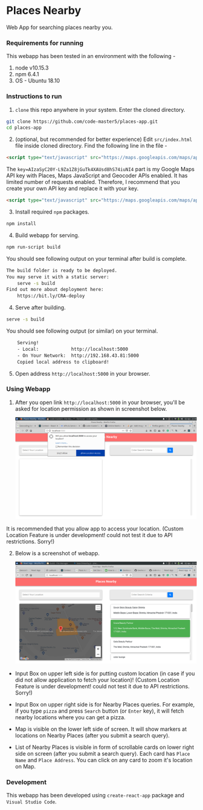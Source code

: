 Places Nearby
==============

Web App for searching places nearby you.


### Requirements for running

This webapp has been tested in an environment with the following -
1. node v10.15.3
2. npm 6.4.1
3. OS - Ubuntu 18.10


### Instructions to run

1. `clone` this repo anywhere in your system. Enter the cloned directory.
```sh
git clone https://github.com/code-master5/places-app.git
cd places-app
```
2. (optional, but recommended for better experience) Edit `src/index.html` file
    inside cloned directory. Find the following line in the file -
```html
<script type="text/javascript" src="https://maps.googleapis.com/maps/api/js?key=AIzaSyC20Y-L9Za1Z8jGuTk4XAUsd8hS74iuNI4&libraries=places"></script>
```
The `key=AIzaSyC20Y-L9Za1Z8jGuTk4XAUsd8hS74iuNI4` part is my Google Maps API key with Places, Maps JavaScript and Geocoder APIs enabled. It has limited number of requests enabled. Therefore, I recommend that you create your own API key and replace it with your key.

```html
<script type="text/javascript" src="https://maps.googleapis.com/maps/api/js?key=YOUR_API_KEY_HERE&libraries=places"></script>
```

3. Install required `npm` packages.
```sh
npm install
```
4. Build webapp for serving.
```sh
npm run-script build
```
You should see following output on your terminal after build is complete.
```sh
The build folder is ready to be deployed.
You may serve it with a static server:
    serve -s build
Find out more about deployment here:
    https://bit.ly/CRA-deploy
```
4. Serve after building.
```sh
serve -s build
```
You should see following output (or similar) on your terminal.
```sh
    Serving!
    - Local:            http://localhost:5000
    - On Your Network:  http://192.168.43.81:5000
    Copied local address to clipboard!
```

5. Open address `http://localhost:5000` in your browser.


### Using Webapp

1. After you open link `http://localhost:5000` in your browser, you'll be asked for location permission as shown in screenshot below.

    ![Location Permission](location-permission.png)
    
It is recommended that you allow app to access your location. (Custom Location Feature is under development! could not test it due to API restrictions. Sorry!)

2. Below is a screenshot of webapp.
    
    ![Screenshot](screenshot.png)

* Input Box on upper left side is for putting custom location (in case if you did not allow application to fetch your location)!
  (Custom Location Feature is under development! could not test it due to API restrictions. Sorry!)

* Input Box on upper right side is for Nearby Places queries. For example, if you type `pizza` and press `Search` button (or `Enter` key), it will fetch nearby locations where you can get a pizza.

* Map is visible on the lower left side of screen. It will show markers at locations on Nearby Places (after you submit a search query).

* List of Nearby Places is visible in form of scrollable cards on lower right side on screen (after you submit a search query). Each card has `Place Name` and `Place Address`. You can click on any card to zoom it's location on Map.


### Development

This webapp has been developed using `create-react-app` package and `Visual Studio Code`.
